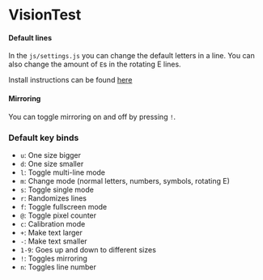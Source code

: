 # VisionTest

#### Default lines
In the `js/settings.js` you can change the default letters in a line. You can also change the amount of `E`s in the rotating E lines.

Install instructions can be found [here](https://docs.google.com/document/d/1V24E2XJrsKxMPQbbYANHKpaTNGKzV2zQdXEse5a44-U)

#### Mirroring
You can toggle mirroring on and off by pressing `!`.

###  Default key binds
* `u`: One size bigger
* `d`: One size smaller
* `l`: Toggle multi-line mode
* `m`: Change mode (normal letters, numbers, symbols, rotating E)
* `s`: Toggle single mode
* `r`: Randomizes lines
* `f`: Toggle fullscreen mode
* `@`: Toggle pixel counter
* `c`: Calibration mode
* `+`: Make text larger
* `-`: Make text smaller
* `1-9`: Goes up and down to different sizes
* `!`: Toggles mirroring
* `n`: Toggles line number
